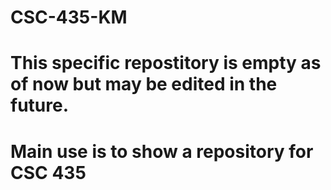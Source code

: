 # CSC-435-KM

# This specific repostitory is empty as of now but may be edited in the future. 
# Main use is to show a repository for CSC 435
